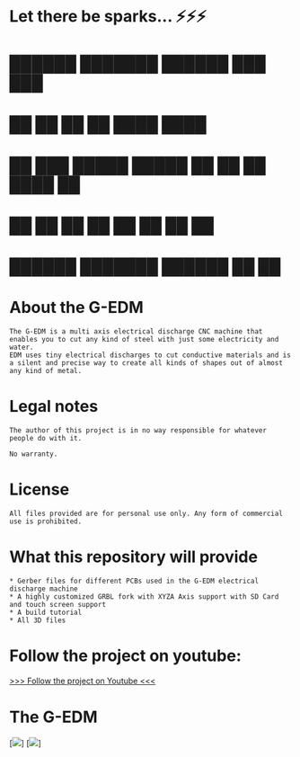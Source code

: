 # Let there be sparks... ⚡⚡⚡


#  ██████        ███████ ██████  ███    ███  
# ██             ██      ██   ██ ████  ████  
# ██   ███ █████ █████   ██   ██ ██ ████ ██ 
# ██    ██       ██      ██   ██ ██  ██  ██ 
#  ██████        ███████ ██████  ██      ██ 
 

# About the G-EDM

    The G-EDM is a multi axis electrical discharge CNC machine that enables you to cut any kind of steel with just some electricity and water.
    EDM uses tiny electrical discharges to cut conductive materials and is a silent and precise way to create all kinds of shapes out of almost any kind of metal.




# Legal notes

    The author of this project is in no way responsible for whatever people do with it.

    No warranty. 




# License

    All files provided are for personal use only. Any form of commercial use is prohibited. 
    

    

# What this repository will provide

    * Gerber files for different PCBs used in the G-EDM electrical discharge machine
    * A highly customized GRBL fork with XYZA Axis support with SD Card and touch screen support
    * A build tutorial 
    * All 3D files

    

    
# Follow the project on youtube:

[>>> Follow the project on Youtube <<<](https://www.youtube.com/@G-EDM/videos)



# The G-EDM

[<img src="https://abload.de/img/22aqche.png">]
[<img src="https://abload.de/img/1dlewg.jpg">]
    

